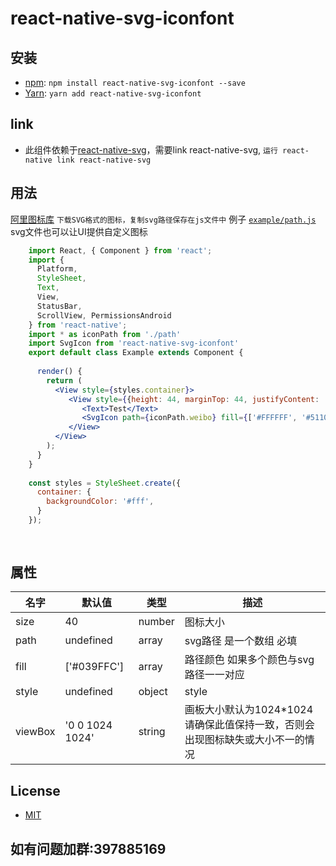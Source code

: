 # react-native-svg-iconfont

## 安装
* [npm](https://www.npmjs.com/#getting-started): `npm install react-native-svg-iconfont --save`
* [Yarn](https://yarnpkg.com/): `yarn add react-native-svg-iconfont`


## link

* 此组件依赖于[react-native-svg](https://github.com/react-native-community/react-native-svg)，需要link react-native-svg, 
`运行 react-native link react-native-svg`

## 用法
[阿里图标库](https://www.iconfont.cn/) `下载SVG格式的图标，复制svg路径保存在js文件中`
例子 [`example/path.js`](./example/path.js)
svg文件也可以让UI提供自定义图标

```jsx
    import React, { Component } from 'react';
    import {
      Platform,
      StyleSheet,
      Text,
      View,
      StatusBar,
      ScrollView, PermissionsAndroid
    } from 'react-native';
    import * as iconPath from './path'
    import SvgIcon from 'react-native-svg-iconfont'
    export default class Example extends Component {
    
      render() {
        return (
          <View style={styles.container}>
             <View style={{height: 44, marginTop: 44, justifyContent: 'center', alignItems: 'center'}}>
                <Text>Test</Text>
                <SvgIcon path={iconPath.weibo} fill={['#FFFFFF', '#511017', '##F43B51', '##4F3636', '#FFFFFF', '#FFFFFF', '#81DB61', '#16380A']}/>
             </View>
          </View>
        );
      }
    }
    
    const styles = StyleSheet.create({
      container: {
        backgroundColor: '#fff',
      }
    });
    
    

```

## 属性
 名字 | 默认值  | 类型 |描述
 ----- |  ------- | ------- |-----
 size | 40 | number |图标大小
 path | undefined | array |svg路径 是一个数组 必填
 fill | ['#039FFC'] | array |路径颜色 如果多个颜色与svg路径一一对应
 style | undefined | object | style
 viewBox |'0 0 1024 1024' | string | 画板大小默认为1024*1024 请确保此值保持一致，否则会出现图标缺失或大小不一的情况
 
 ## License
 * [MIT](LICENSE)
 
 ## 如有问题加群:397885169
